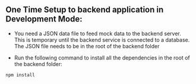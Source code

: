 ## One Time Setup to backend application in Development Mode:

- You need a JSON data file to feed mock data to the backend server. This is temporary until the backend service is connected to a database. The JSON file needs to be in the root of the backend folder

- Run the following command to install all the dependencies in the root of the backend folder:

`npm install`